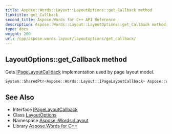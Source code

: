 ```yaml
---
title: Aspose::Words::Layout::LayoutOptions::get_Callback method
linktitle: get_Callback
second_title: Aspose.Words for C++ API Reference
description: Aspose::Words::Layout::LayoutOptions::get_Callback method. Gets IPageLayoutCallback implementation used by page layout model in C++.
type: docs
weight: 200
url: /cpp/aspose.words.layout/layoutoptions/get_callback/
---
```

## LayoutOptions::get_Callback method


Gets [IPageLayoutCallback](../../ipagelayoutcallback/) implementation used by page layout model.

```cpp
System::SharedPtr<Aspose::Words::Layout::IPageLayoutCallback> Aspose::Words::Layout::LayoutOptions::get_Callback() const
```

## See Also

* Interface [IPageLayoutCallback](../../ipagelayoutcallback/)
* Class [LayoutOptions](../)
* Namespace [Aspose::Words::Layout](../../)
* Library [Aspose.Words for C++](../../../)
